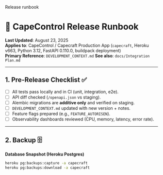 Release runbook

# 🚀 CapeControl Release Runbook

**Last Updated**: August 23, 2025  
**Applies to**: CapeControl / Capecraft Production App (`capecraft`, Heroku v663, Python 3.12, FastAPI 0.110.0, buildpack deployment)  
**Primary Reference**: `DEVELOPMENT_CONTEXT.md`
**See also**: `docs/Integration Plan.md`

---

## 1. Pre-Release Checklist ✅

- [ ] All tests pass locally and in CI (unit, integration, e2e).
- [ ] API diff checked (`/openapi.json` vs staging).
- [ ] Alembic migrations are **additive only** and verified on staging.
- [ ] `DEVELOPMENT_CONTEXT.md` updated with new version + notes.
- [ ] Feature flags prepared (e.g., `FEATURE_AUTORISEN`).
- [ ] Observability dashboards reviewed (CPU, memory, latency, error rate).

---

## 2. Backup 🗄️

**Database Snapshot (Heroku Postgres)**

```bash
heroku pg:backups:capture -a capecraft
heroku pg:backups:download -a capecraft
```
